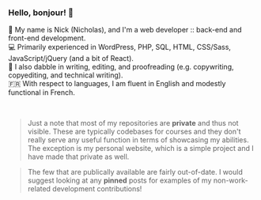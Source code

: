 ### Hello, bonjour! :wave:

:deciduous_tree: My name is Nick (Nicholas), and I'm a web developer :: back-end and front-end development.<br>
:computer: Primarily experienced in WordPress, PHP, SQL, HTML, CSS/Sass, JavaScript/jQuery (and a bit of React).<br>
:newspaper: I also dabble in writing, editing, and proofreading (e.g. copywriting, copyediting, and technical writing).<br>
:fr: With respect to languages, I am fluent in English and modestly functional in French. 

<br>

> Just a note that most of my repositories are **private** and thus not visible. These are typically codebases for courses and they don't really serve any useful function in terms of showcasing my abilities. The exception is my personal website, which is a simple project and I have made that private as well.

> The few that are publically available are fairly out-of-date. I would suggest looking at any **pinned** posts for examples of my non-work-related development contributions!

<!--
**nlamo/nlamo** is a ✨ _special_ ✨ repository because its `README.md` (this file) appears on your GitHub profile.
-->

